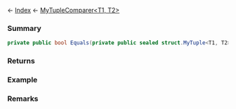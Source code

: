 ← [Index](Api-Index) ← [MyTupleComparer<T1, T2>](VRage.MyTupleComparer`2)

### Summary

```csharp
private public bool Equals(private public sealed struct.MyTuple<T1, T2> x, private public sealed struct.MyTuple<T1, T2> y)
```

### Returns

### Example

### Remarks

